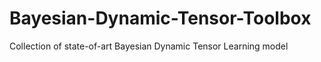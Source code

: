 # Bayesian-Dynamic-Tensor-Toolbox
Collection of state-of-art Bayesian Dynamic Tensor Learning model
